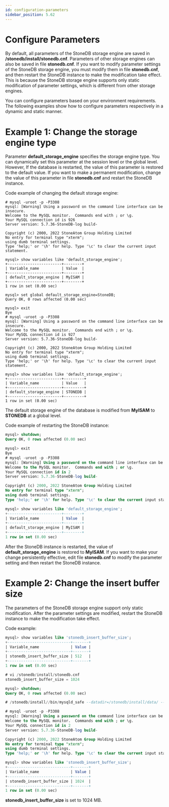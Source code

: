 ```yaml
---
id: configuration-parameters
sidebar_position: 5.62
---
```


# Configure Parameters

By default, all parameters of the StoneDB storage engine are saved in **/stonedb/install/stonedb.cnf**. Parameters of other storage engines can also be saved in file **stonedb.cnf**. If you want to modify parameter settings of the StoneDB storage engine, you must modify them in file **stonedb.cnf**, and then restart the StoneDB instance to make the modification take effect. This is because the StoneDB storage engine supports only static modification of parameter settings, which is different from other storage engines.

You can configure parameters based on your environment requirements. The following examples show how to configure parameters respectively in a dynamic and static manner.

# Example 1: Change the storage engine type

Parameter **default_storage_engine** specifies the storage engine type. You can dynamically set this parameter at the session level or the global level. However, If the database is restarted, the value of this parameter is restored to the default value. If you want to make a permanent modification, change the value of this parameter in file **stonedb.cnf** and restart the StoneDB instance.

Code example of changing the default storage engine:

```shell
# mysql -uroot -p -P3308
mysql: [Warning] Using a password on the command line interface can be insecure.
Welcome to the MySQL monitor.  Commands end with ; or \g.
Your MySQL connection id is 926
Server version: 5.7.36-StoneDB-log build-

Copyright (c) 2000, 2022 StoneAtom Group Holding Limited
No entry for terminal type "xterm";
using dumb terminal settings.
Type 'help;' or '\h' for help. Type '\c' to clear the current input statement.

mysql> show variables like 'default_storage_engine';
+------------------------+--------+
| Variable_name          | Value  |
+------------------------+--------+
| default_storage_engine | MyISAM |
+------------------------+--------+
1 row in set (0.00 sec)

mysql> set global default_storage_engine=StoneDB;
Query OK, 0 rows affected (0.00 sec)

mysql> exit
Bye
# mysql -uroot -p -P3308
mysql: [Warning] Using a password on the command line interface can be insecure.
Welcome to the MySQL monitor.  Commands end with ; or \g.
Your MySQL connection id is 927
Server version: 5.7.36-StoneDB-log build-

Copyright (c) 2000, 2022 StoneAtom Group Holding Limited
No entry for terminal type "xterm";
using dumb terminal settings.
Type 'help;' or '\h' for help. Type '\c' to clear the current input statement.

mysql> show variables like 'default_storage_engine';
+------------------------+---------+
| Variable_name          | Value   |
+------------------------+---------+
| default_storage_engine | STONEDB |
+------------------------+---------+
1 row in set (0.00 sec)
```

The default storage engine of the database is modified from **MyISAM** to **STONEDB** at a global level.

Code example of restarting the StoneDB instance:

```sql
mysql> shutdown;
Query OK, 0 rows affected (0.00 sec)

mysql> exit
Bye
# mysql -uroot -p -P3308
mysql: [Warning] Using a password on the command line interface can be insecure.
Welcome to the MySQL monitor.  Commands end with ; or \g.
Your MySQL connection id is 2
Server version: 5.7.36-StoneDB-log build-

Copyright (c) 2000, 2022 StoneAtom Group Holding Limited
No entry for terminal type "xterm";
using dumb terminal settings.
Type 'help;' or '\h' for help. Type '\c' to clear the current input statement.

mysql> show variables like 'default_storage_engine';
+------------------------+--------+
| Variable_name          | Value  |
+------------------------+--------+
| default_storage_engine | MyISAM |
+------------------------+--------+
1 row in set (0.00 sec)
```

After the StoneDB instance is restarted, the value of **default_storage_engine** is restored to **MyISAM**. If you want to make your change persistently effective, edit file **stonedb.cnf** to modify the parameter setting and then restart the StoneDB instance.

# Example 2: Change the insert buffer size
The parameters of the StoneDB storage engine support only static modification. After the parameter settings are modified, restart the StoneDB instance to make the modification take effect.

Code example:
```sql
mysql> show variables like 'stonedb_insert_buffer_size';
+----------------------------+-------+
| Variable_name              | Value |
+----------------------------+-------+
| stonedb_insert_buffer_size | 512   |
+----------------------------+-------+
1 row in set (0.00 sec)

# vi /stonedb/install/stonedb.cnf
stonedb_insert_buffer_size = 1024

mysql> shutdown;
Query OK, 0 rows affected (0.00 sec)

# /stonedb/install//bin/mysqld_safe --datadir=/stonedb/install/data/ --user=mysql &

# mysql -uroot -p -P3308
mysql: [Warning] Using a password on the command line interface can be insecure.
Welcome to the MySQL monitor.  Commands end with ; or \g.
Your MySQL connection id is 2
Server version: 5.7.36-StoneDB-log build-

Copyright (c) 2000, 2022 StoneAtom Group Holding Limited
No entry for terminal type "xterm";
using dumb terminal settings.
Type 'help;' or '\h' for help. Type '\c' to clear the current input statement.

mysql> show variables like 'stonedb_insert_buffer_size';
+----------------------------+-------+
| Variable_name              | Value |
+----------------------------+-------+
| stonedb_insert_buffer_size | 1024  |
+----------------------------+-------+
1 row in set (0.00 sec)
```

**stonedb_insert_buffer_size** is set to 1024 MB.
